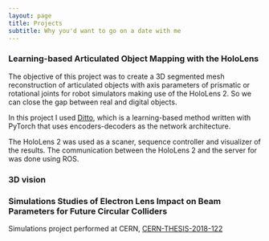 ```yaml
---
layout: page
title: Projects
subtitle: Why you'd want to go on a date with me
---
```



### Learning-based Articulated Object Mapping with the HoloLens
The objective of this project was to create a 3D segmented mesh reconstruction of articulated objects with axis parameters of prismatic or rotational joints for robot simulators making use of the HoloLens 2. So we can close the gap between real and digital objects. 

In this project I used [Ditto](https://github.com/UT-Austin-RPL/Ditto), which is a learning-based method written with PyTorch that uses encoders-decoders as the network architecture.

The HoloLens 2 was used as a scaner, sequence controller and visualizer of the results. The communication between the HoloLens 2 and the server for was done using ROS.



### 3D vision


### Simulations Studies of Electron Lens Impact on Beam Parameters for Future Circular Colliders

Simulations project performed at CERN, [CERN-THESIS-2018-122](https://cds.cern.ch/record/2635161?ln=es)